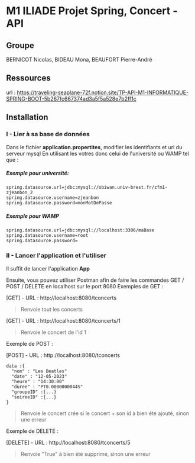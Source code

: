 # M1 ILIADE Projet Spring, Concert - API

## Groupe
BERNICOT Nicolas, BIDEAU Mona, BEAUFORT Pierre-André

## Ressources
url : https://traveling-seaplane-72f.notion.site/TP-API-M1-INFORMATIQUE-SPRING-BOOT-5b267fc667374ad3a5f5a528e7b2ff1c

## Installation
### I - Lier à sa base de données
Dans le fichier **application.propertites**, modifier les identifiants et url du serveur mysql
En utilisant les votres donc celui de l'université ou WAMP tel que :

##### Exemple pour université:
```mysql
spring.datasource.url=jdbc:mysql://obiwan.univ-brest.fr/zfm1-zjeanbon_2
spring.datasource.username=zjeanbon
spring.datasource.password=monMotDePasse
```

##### Exemple pour WAMP
```mysql
spring.datasource.url=jdbc:mysql://localhost:3306/maBase
spring.datasource.username=root
spring.datasource.password=
```
### II - Lancer l'application et l'utiliser
Il suffit de lancer l'application **App**

Ensuite, vous pouvez utiliser Postman afin de faire les commandes GET / POST / DELETE en localhost sur le port 8080
Exemples de GET :

[GET] - URL : http://localhost:8080/tconcerts

> Renvoie tout les concerts

[GET] - URL : http://localhost:8080/tconcerts/1

> Renvoie le concert de l'id 1

Exemple de POST :

[POST] - URL : http://localhost:8080/tconcerts
```
data :{
  "nom" : "Les Beatles"
  "date" : "12-05-2023"
  "heure" : "14:30:00"
  "duree" : "PT0.0000000044S"
  "groupeID" :{...}
  "soireeID" :{...}
}
```
> Renvoie le concert crée si le concert + son id à bien été ajouté, sinon une erreur

Exemple de DELETE :

[DELETE] - URL : http://localhost:8080/tconcerts/5

> Renvoie "True" à bien été supprimé, sinon une erreur
